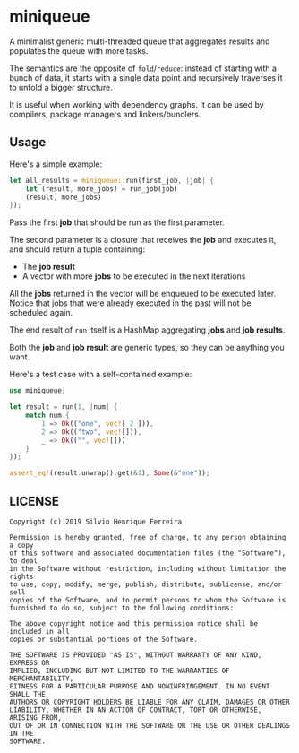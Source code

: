# miniqueue

A minimalist generic multi-threaded queue that aggregates results and populates the queue with more tasks.

The semantics are the opposite of `fold`/`reduce`: instead of starting with a bunch of data, it starts with a single data point and recursively traverses it to unfold a bigger structure.

It is useful when working with dependency graphs. It can be used by compilers, package managers and linkers/bundlers.

## Usage

Here's a simple example:

```rust
let all_results = miniqueue::run(first_job, |job| {
    let (result, more_jobs) = run_job(job)
    (result, more_jobs)
});
```

Pass the first **job** that should be run as the first parameter.

The second parameter is a closure that receives the **job** and executes it, and should return a tuple containing:

 - The **job result**
 - A vector with more **jobs** to be executed in the next iterations

All the **jobs** returned in the vector will be enqueued to be executed later. Notice that jobs that were already executed in the past will not be scheduled again.

The end result of `run` itself is a HashMap aggregating **jobs** and **job results**.

Both the **job** and **job result** are generic types, so they can be anything you want.

Here's a test case with a self-contained example:

```rust
use miniqueue;

let result = run(1, |num| {
    match num {
        1 => Ok(("one", vec![ 2 ])),
        2 => Ok(("two", vec![])),
        _ => Ok(("", vec![]))
    }
});

assert_eq!(result.unwrap().get(&1), Some(&"one"));
```

## LICENSE

```
Copyright (c) 2019 Silvio Henrique Ferreira

Permission is hereby granted, free of charge, to any person obtaining a copy
of this software and associated documentation files (the "Software"), to deal
in the Software without restriction, including without limitation the rights
to use, copy, modify, merge, publish, distribute, sublicense, and/or sell
copies of the Software, and to permit persons to whom the Software is
furnished to do so, subject to the following conditions:

The above copyright notice and this permission notice shall be included in all
copies or substantial portions of the Software.

THE SOFTWARE IS PROVIDED "AS IS", WITHOUT WARRANTY OF ANY KIND, EXPRESS OR
IMPLIED, INCLUDING BUT NOT LIMITED TO THE WARRANTIES OF MERCHANTABILITY,
FITNESS FOR A PARTICULAR PURPOSE AND NONINFRINGEMENT. IN NO EVENT SHALL THE
AUTHORS OR COPYRIGHT HOLDERS BE LIABLE FOR ANY CLAIM, DAMAGES OR OTHER
LIABILITY, WHETHER IN AN ACTION OF CONTRACT, TORT OR OTHERWISE, ARISING FROM,
OUT OF OR IN CONNECTION WITH THE SOFTWARE OR THE USE OR OTHER DEALINGS IN THE
SOFTWARE.
```
